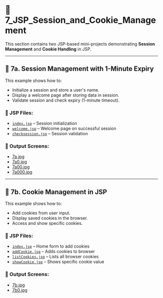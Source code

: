 # 🔐 7_JSP_Session_and_Cookie_Management

This section contains two JSP-based mini-projects demonstrating **Session Management** and **Cookie Handling** in JSP.

---

## 📘 7a. Session Management with 1-Minute Expiry

This example shows how to:

- Initialize a session and store a user's name.
- Display a welcome page after storing data in session.
- Validate session and check expiry (1-minute timeout).

### 📄 JSP Files:

- [`index.jsp`](./7a_session_management_with_1-minute_expiry/src/main/webapp/index.jsp) – Session initialization
- [`welcome.jsp`](./7a_session_management_with_1-minute_expiry/src/main/webapp/welcome.jsp) – Welcome page on successful session
- [`checksession.jsp`](./7a_session_management_with_1-minute_expiry/src/main/webapp/checksession.jsp) – Session validation

### 🔗 Output Screens:

- [7a.jpg](./7a_session_management_with_1-minute_expiry/7a.jpg)
- [7a0.jpg](./7a_session_management_with_1-minute_expiry/7a0.jpg)
- [7a00.jpg](./7a_session_management_with_1-minute_expiry/7a00.jpg)
- [7a000.jpg](./7a_session_management_with_1-minute_expiry/7a000.jpg)

---

## 🍪 7b. Cookie Management in JSP

This example shows how to:

- Add cookies from user input.
- Display saved cookies in the browser.
- Access and show specific cookies.

### 📄 JSP Files:

- [`index.jsp`](./7b_cookie_management_in_jsp/src/main/webapp/index.jsp) – Home form to add cookies
- [`addCookie.jsp`](./7b_cookie_management_in_jsp/src/main/webapp/addCookie.jsp) – Adds cookies to browser
- [`listCookies.jsp`](./7b_cookie_management_in_jsp/src/main/webapp/listCookies.jsp) – Lists all browser cookies
- [`showCookie.jsp`](./7b_cookie_management_in_jsp/src/main/webapp/showCookie.jsp) – Shows specific cookie value

### 🔗 Output Screens:

- [7b.jpg](./7b_cookie_management_in_jsp/7b.jpg)
- [7b0.jpg](./7b_cookie_management_in_jsp/7b0.jpg)
